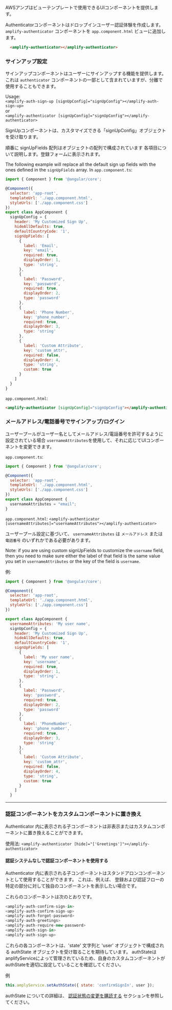 AWSアンプはビューテンプレートで使用できるUIコンポーネントを提供します。

Authenticatorコンポーネントはドロップインユーザー認証体験を作成します。 `amplify-authenticator` コンポーネントを `app.component.html` ビューに追加します。

```html
  <amplify-authenticator></amplify-authenticator>
```

### サインアップ設定
サインアップコンポーネントはユーザーにサインアップする機能を提供します。 これは `authenticator` コンポーネントの一部として含まれていますが、分離で使用することもできます。

Usage:  
`<amplify-auth-sign-up [signUpConfig]="signUpConfig"></amplify-auth-sign-up>`  
or  
`<amplify-authenticator [signUpConfig]="signUpConfig"></amplify-authenticator>`

SignUpコンポーネントは、カスタマイズできる「signUpConfig」オブジェクトを受け取ります。

<inline-fragment framework="angular" src="~/ui-legacy/fragments/sign-up-attributes.md"></inline-fragment>

順番に signUpFields 配列はオブジェクトの配列で構成されています 各項目について説明します。登録フォームに表示されます。

<inline-fragment framework="angular" src="~/ui-legacy/fragments/sign-up-fields.md"></inline-fragment>

The following example will replace all the default sign up fields with the ones defined in the `signUpFields` array. In `app.component.ts`:
```js
import { Component } from '@angular/core';

@Component({
  selector: 'app-root',
  templateUrl: './app.component.html',
  styleUrls: ['./app.component.css']
})
export class AppComponent {
  signUpConfig = {
    header: 'My Customized Sign Up',
    hideAllDefaults: true,
    defaultCountryCode: '1',
    signUpFields: [
      {
        label: 'Email',
        key: 'email',
        required: true,
        displayOrder: 1,
        type: 'string',
      },
      {
        label: 'Password',
        key: 'password',
        required: true,
        displayOrder: 2,
        type: 'password'
      },
      {
        label: 'Phone Number',
        key: 'phone_number',
        required: true,
        displayOrder: 3,
        type: 'string'
      },
      {
        label: 'Custom Attribute',
        key: 'custom_attr',
        required: false,
        displayOrder: 4,
        type: 'string',
        custom: true
      }
    ]
  }
}
```

`app.component.html`:
```html
<amplify-authenticator [signUpConfig]="signUpConfig"></amplify-authenticator>
```

### メールアドレス/電話番号でサインアップ/ログイン
ユーザープールがユーザー名としてメールアドレス/電話番号を許可するように設定されている場合 `usernameAttributes`を使用して、それに応じてUIコンポーネントを変更できます。

`app.component.ts`:
```js
import { Component } from '@angular/core';

@Component({
  selector: 'app-root',
  templateUrl: './app.component.html',
  styleUrls: ['./app.component.css']
})
export class AppComponent {
  usernameAttributes = "email"; 
}
```

`app.component.html`: `<amplify-authenticator [usernameAttributes]="usernameAttributes"></amplify-authenticator>`

ユーザープール設定に基づいて、 `usernameAttributes` は `メールアドレス` または `電話番号` のいずれかである必要があります。

Note: if you are using custom signUpFields to customize the `username` field, then you need to make sure either the label of that field is the same value you set in `usernameAttributes` or the key of the field is `username`.

例:
```js
import { Component } from '@angular/core';

@Component({
  selector: 'app-root',
  templateUrl: './app.component.html',
  styleUrls: ['./app.component.css']
})

export class AppComponent {
  usernameAttributes: 'My user name',
  signUpConfig = {
    header: 'My Customized Sign Up',
    hideAllDefaults: true,
    defaultCountryCode: '1',
    signUpFields: [
      {
        label: 'My user name',
        key: 'username',
        required: true,
        displayOrder: 1,
        type: 'string',
      },
      {
        label: 'Password',
        key: 'password',
        required: true,
        displayOrder: 2,
        type: 'password'
      },
      {
        label: 'PhoneNumber',
        key: 'phone_number',
        required: true,
        displayOrder: 3,
        type: 'string'
      },
      {
        label: 'Custom Attribute',
        key: 'custom_attr',
        required: false,
        displayOrder: 4,
        type: 'string',
        custom: true
      }
    ]
  }
```

---

### 認証コンポーネントをカスタムコンポーネントに置き換え
Authenticator 内に表示される子コンポーネントは非表示またはカスタムコンポーネントに置き換えることができます。

使用法: `<amplify-authenticator [hide]="['Greetings']"></amplify-authenticator>`

#### 認証システムなしで認証コンポーネントを使用する
Authenticator 内に表示される子コンポーネントはスタンドアロンコンポーネントとして使用することができます。 これは、例えば、 登録および認証フローの特定の部分に対して独自のコンポーネントを表示したい場合です。

これらのコンポーネントは次のとおりです。

```javascript
<amplify-auth-confirm-sign-in>
<amplify-auth-confirm-sign-up>
<amplify-auth-forgot-password>
<amplify-auth-greetings>
<amplify-auth-require-new-password>
<amplify-auth-sign-in>
<amplify-auth-sign-up>
```

これらの各コンポーネントは、'state' 文字列と 'user' オブジェクトで構成される authState オブジェクトを受け取ることを期待しています。 authStateはanplifyServiceによって管理されているため、自身のカスタムコンポーネントがauthStateを適切に設定していることを確認してください。

例
```javascript
this.amplyService.setAuthState({ state: 'confirmSignIn', user });
```

authState についての詳細は、 [認証状態の変更を購読する](~/ui-legacy/auth/authenticator.md#subscribe-to-authentication-state-changes) セクションを参照してください。
